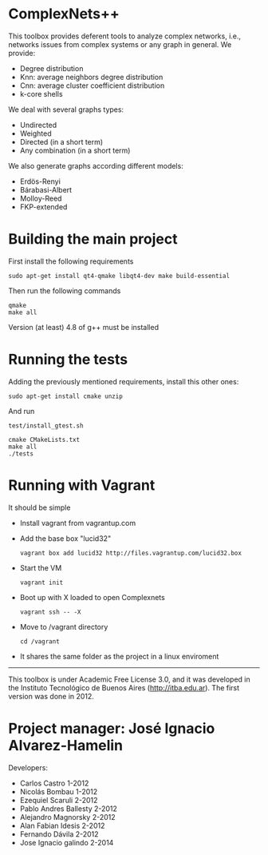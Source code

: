 ComplexNets++
=============

This toolbox provides deferent tools to analyze complex networks, i.e.,
networks issues from complex systems or any graph in general. 
We provide:

  - Degree distribution
  - Knn: average neighbors degree distribution
  - Cnn: average cluster coefficient distribution
  - k-core shells 

We deal with several graphs types:

  - Undirected 
  - Weighted 
  - Directed (in a short term)
  - Any combination (in a short term)

We also generate graphs according different models:

  - Erdös-Renyi
  - Bárabasi-Albert
  - Molloy-Reed
  - FKP-extended 


Building the main project
=========================

First install the following requirements

``` sudo apt-get install qt4-qmake libqt4-dev make build-essential ```

Then run the following commands

```
qmake
make all
```
Version (at least)  4.8 of g++ must be installed


Running the tests
=================

Adding the previously mentioned requirements, install this other ones:

``` sudo apt-get install cmake unzip ```

And run

``` test/install_gtest.sh ```

```
cmake CMakeLists.txt
make all
./tests
```

Running with Vagrant
====================

It should be simple

- Install vagrant from vagrantup.com

- Add the base box "lucid32"

  ```vagrant box add lucid32 http://files.vagrantup.com/lucid32.box```

- Start the VM

  ```vagrant init```

- Boot up with X loaded to open Complexnets

  ```vagrant ssh -- -X```

- Move to /vagrant directory

  ```cd /vagrant```

- It shares the same folder as the project in a linux enviroment


---------------------------------------------------------------------
This toolbox is under Academic Free License 3.0, and it was developed
in the Instituto Tecnológico de Buenos Aires (http://itba.edu.ar).
The first version was done in 2012.

Project manager: José Ignacio Alvarez-Hamelin
=============================================

Developers:

  - Carlos Castro           1-2012
  - Nicolás Bombau          1-2012
  - Ezequiel Scaruli        2-2012
  - Pablo Andres Ballesty   2-2012
  - Alejandro Magnorsky     2-2012 
  - Alan Fabian Idesis      2-2012
  - Fernando Dávila         2-2012
  - Jose Ignacio galindo    2-2014
